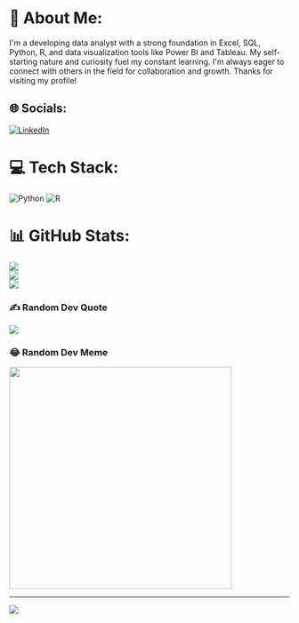 # 💫 About Me:
I'm a developing data analyst with a strong foundation in Excel, SQL, Python, R, and data visualization tools like Power BI and Tableau. My self-starting nature and curiosity fuel my constant learning. I'm always eager to connect with others in the field for collaboration and growth. Thanks for visiting my profile!


## 🌐 Socials:
[![LinkedIn](https://img.shields.io/badge/LinkedIn-%230077B5.svg?logo=linkedin&logoColor=white)](https://linkedin.com/in/theshashanksinha) 

# 💻 Tech Stack:
![Python](https://img.shields.io/badge/python-3670A0?style=flat&logo=python&logoColor=ffdd54) ![R](https://img.shields.io/badge/r-%23276DC3.svg?style=flat&logo=r&logoColor=white)
# 📊 GitHub Stats:
![](https://github-readme-stats.vercel.app/api?username=theshashanksinha&theme=dracula&hide_border=false&include_all_commits=true&count_private=true)<br/>
![](https://github-readme-streak-stats.herokuapp.com/?user=theshashanksinha&theme=dracula&hide_border=false)<br/>
![](https://github-readme-stats.vercel.app/api/top-langs/?username=theshashanksinha&theme=dracula&hide_border=false&include_all_commits=true&count_private=true&layout=compact)

### ✍️ Random Dev Quote
![](https://quotes-github-readme.vercel.app/api?type=horizontal&theme=tokyonight)

### 😂 Random Dev Meme
<img src='https://randommeme-five.vercel.app/' style="height: 400px;"/>

---
[![](https://visitcount.itsvg.in/api?id=theshashanksinha&icon=5&color=2)](https://visitcount.itsvg.in)
